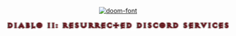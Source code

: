 <p align="center">
  <a href="https://fontmeme.com/doom-font/"><img src="https://fontmeme.com/permalink/210920/fcf152d904bb277e9c26e1e75d9f0c5b.png" alt="doom-font" border="0"></a>
</p>
<p align="center">
  <img src="./public/d2-logo.png" />
</p>
